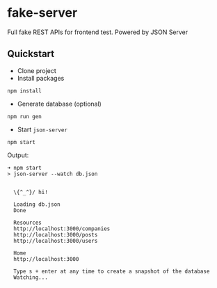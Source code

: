 # fake-server

Full fake REST APIs for frontend test. Powered by JSON Server

## Quickstart

+ Clone project
+ Install packages
```
npm install
```

+ Generate database (optional)
```
npm run gen
```

+ Start `json-server`
```
npm start
```

Output:
```
➜ npm start
> json-server --watch db.json


  \{^_^}/ hi!

  Loading db.json
  Done

  Resources
  http://localhost:3000/companies
  http://localhost:3000/posts
  http://localhost:3000/users

  Home
  http://localhost:3000

  Type s + enter at any time to create a snapshot of the database
  Watching...
```